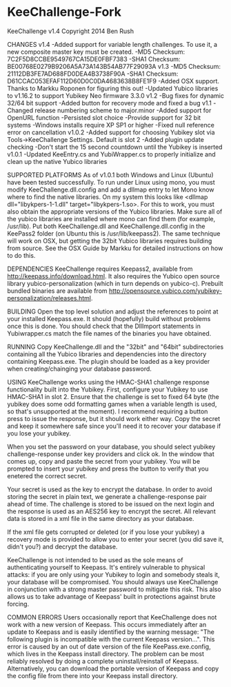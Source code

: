 # KeeChallenge-Fork

KeeChallenge v1.4
Copyright 2014 Ben Rush

CHANGES
v1.4
-Added support for variable length challenges. To use it, a new composite master key must be created.
-MD5 Checksum: 7C2F5D8CCBE9549767CA15DE0FBF7383
-SHA1 Checksum: BE00768E0279B9206A5A73A143B54AB77F29093A
v1.3
-MD5 Checksum: 21112DB3FE7AD688FD0DEA4B3738F90A
-SHA1 Checksum: D61CCAC053EFAF112D60D0C0DA4683638B8FE1F9
-Added OSX support. Thanks to Markku Roponen for figuring this out!
-Updated Yubico libraries to v1.16.2 to support Yubikey Neo firmware 3.3.0
v1.2
-Bug fixes for dynamic 32/64 bit support
-Added button for recovery mode and fixed a bug
v1.1
-Changed release numbering scheme to major.minor
-Added support for OpenURL function
-Persisted slot choice
-Provide support for 32 bit systems
-Windows installs require XP SP1 or higher
-Fixed null reference error on cancellation
v1.0.2
-Added support for choosing Yubikey slot via Tools->KeeChallenge Settings. Default is slot 2
-Added plugin update checking
-Don't start the 15 second countdown until the Yubikey is inserted
v1.0.1
-Updated KeeEntry.cs and YubiWrapper.cs to properly initialize and clean up the native Yubico libraries

SUPPORTED PLATFORMS
As of v1.0.1 both Windows and Linux (Ubuntu) have been tested successfully. To run under Linux using mono, you must modify KeeChallenge.dll.config and add a dllmap entry to let Mono know where to find the native libraries. On my system this looks like <dllmap dll="libykpers-1-1.dll" target="libykpers-1.so>. For this to work, you must also obtain the appropriate versions of the Yubico libraries. Make sure all of the yubico libraries are installed where mono can find them (for example, /usr/lib). Put both KeeChallenge.dll and KeeChallenge.dll.config in the KeePass2 folder (on Ubuntu this is /usr/lib/keepass2). The same technique will work on OSX, but getting the 32bit Yubico libraries requires building from source. See the OSX Guide by Markku for detailed instructions on how to do this.  

DEPENDENCIES
KeeChallenge requires Keepass2, available from http://keepass.info/download.html. It also requires the Yubico open source library yubico-personalization (which in turn depends on yubico-c). Prebuilt bundled binaries are available from http://opensource.yubico.com/yubikey-personalization/releases.html. 

BUILDING
Open the top level solution and adjust the references to point at your installed Keepass.exe. It should (hopefully) build without problems once this is done. You should check that the DllImport statements in Yubiwrapper.cs match the file names of the binaries you have obtained. 

RUNNING
Copy KeeChallenge.dll and the "32bit" and "64bit" subdirectories containing all the Yubico libraries and dependencies into the directory containing Keepass.exe. The plugin should be loaded as a key provider when creating/chainging your database password.

USING
KeeChallenge works using the HMAC-SHA1 challenge response functionality built into the Yubikey. First, configure your Yubikey to use HMAC-SHA1 in slot 2. Ensure that the challenge is set to fixed 64 byte (the yubikey does some odd formatting games when a variable length is used, so that's unsupported at the moment). I recommend requiring a button press to issue the response, but it should work either way. Copy the secret and keep it somewhere safe since you'll need it to recover your database if you lose your yubikey. 

When you set the password on your database, you should select yubikey challenge-response under key providers and click ok. In the window that comes up, copy and paste the secret from your yubikey. You will be prompted to insert your yubikey and press the button to verify that you enetered the correct secret. 

Your secret is used as the key to encrypt the database. In order to avoid storing the secret in plain text, we generate a challenge-response pair ahead of time. The challenge is stored to be issued on the next login and the response is used as an AES256 key to encrypt the secret. All relevant data is stored in a xml file in the same directory as your database. 

If the xml file gets corrupted or deleted (or if you lose your yubikey) a recovery mode is provided to allow you to enter your secret (you did save it, didn't you?) and decrypt the database. 

KeeChallenge is not intended to be used as the sole means of authenticating yourself to Keepass. It's entirely vulnerable to physical attacks: if you are only using your Yubikey to login and somebody steals it, your database will be compromised. You should always use KeeChallenge in conjunction with a strong master password to mitigate this risk. This also allows us to take advantage of Keepass' built in protections against brute forcing.

COMMON ERRORS
Users occasionally report that KeeChallenge does not work with a new version of Keepass. This occurs immediately after an update to Keepass and is easily identified by the warning message: "The following plugin is incompatible with the current Keepass version...". This error is caused by an out of date version of the file KeePass.exe.config, which lives in the Keepass install directory. The problem can be most reliably resolved by doing a complete uninstall/reinstall of Keepass. Alternatively, you can download the portable version of Keepass and copy the config file from there into your Keepass install directory.
